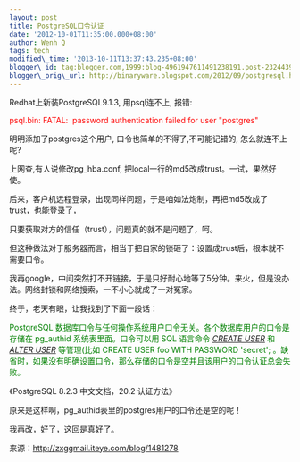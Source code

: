 ```yaml
--- 
layout: post 
title: PostgreSQL口令认证 
date: '2012-10-01T11:35:00.000+08:00' 
author: Wenh Q
tags: tech
modified\_time: '2013-10-11T13:37:43.235+08:00' 
blogger\_id: tag:blogger.com,1999:blog-4961947611491238191.post-2324439459364683185
blogger\_orig\_url: http://binaryware.blogspot.com/2012/09/postgresql.html
---
```

<div id="blog_content" class="blog_content">

Redhat上新装PostgreSQL9.1.3, 用psql连不上, 报错:

<span style="color: red;">psql.bin: FATAL:  password authentication
failed for user "postgres"</span>

明明添加了postgres这个用户, 口令也简单的不得了,不可能记错的,
怎么就连不上呢?



上网查,有人说修改pg\_hba.conf,
把local一行的md5改成trust。一试，果然好使。



后来，客户机远程登录，出现同样问题，于是咱如法炮制，再把md5改成了trust，也能登录了，



只要获取对方的信任（trust），问题真的就不是问题了，呵。



但这种做法对于服务器而言，相当于把自家的锁砸了：设置成trust后，根本就不需要口令。



我再google，中间突然打不开链接，于是只好耐心地等了5分钟。来火，但是没办法。网络封锁和网络搜索，一不小心就成了一对冤家。



终于，老天有眼，让我找到了下面一段话：



<span style="color: green;">PostgreSQL
数据库口令与任何操作系统用户口令无关。各个数据库用户的口令是存储在
pg\_authid 系统表里面。口令可以用 SQL 语言命令 [*CREATE
USER*](http://www.blogger.com/blogger.g?blogID=4961947611491238191) 和
[*ALTER
USER*](http://www.blogger.com/blogger.g?blogID=4961947611491238191)
等管理(比如 CREATE USER foo WITH PASSWORD 'secret';
。缺省时，如果没有明确设置口令，那么存储的口令是空并且该用户的口令认证总会失败。</span>

《PostgreSQL 8.2.3 中文文档，20.2 认证方法》



原来是这样啊，<span>pg\_authid表里的postgres用户的口令还是空的呢！</span>

<span>我再改，好了，这回是真好了。</span>



<span>来源：http://zxggmail.iteye.com/blog/1481278 </span>


</div>
